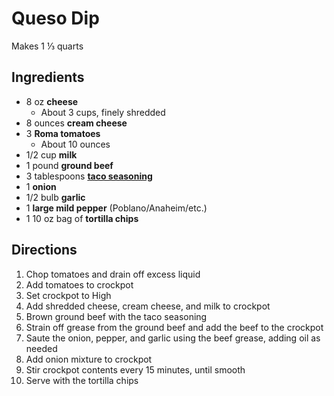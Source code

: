 # Queso Dip

Makes 1 ⅓ quarts

## Ingredients

- 8 oz **cheese**
    - About 3 cups, finely shredded
- 8 ounces **cream cheese**
- 3 **Roma tomatoes**
    - About 10 ounces
- 1/2 cup **milk**
- 1 pound **ground beef**
- 3 tablespoons [**taco seasoning**](Seasonings/Taco%20Seasoning.md)
- 1 **onion**
- 1/2 bulb **garlic**
- 1 **large mild pepper** (Poblano/Anaheim/etc.)
- 1 10 oz bag of **tortilla chips**

## Directions

1. Chop tomatoes and drain off excess liquid
1. Add tomatoes to crockpot
1. Set crockpot to High
1. Add shredded cheese, cream cheese, and milk to crockpot
1. Brown ground beef with the taco seasoning
1. Strain off grease from the ground beef and add the beef to the crockpot
1. Saute the onion, pepper, and garlic using the beef grease, adding oil as needed
1. Add onion mixture to crockpot
1. Stir crockpot contents every 15 minutes, until smooth
1. Serve with the tortilla chips
